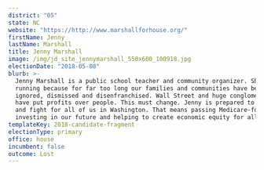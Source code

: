 ```yaml
---
district: "05"
state: NC
website: "https://http://www.marshallforhouse.org/"
firstName: Jenny
lastName: Marshall
title: Jenny Marshall
image: /img/jd_site_jennymarshall_550x600_100918.jpg
electionDate: "2018-05-08"
blurb: >-
  Jenny Marshall is a public school teacher and community organizer. She is
  running because for far too long our families and communities have been
  ignored, dismissed and disenfranchised. Wall Street and huge conglomerates
  have put profits over people. This must change. Jenny is prepared to step up
  and fight for all of us in Washington. That means passing Medicare-for-all,
  investing in our future and helping to create economic equity for all people.
templateKey: 2018-candidate-fragment
electionType: primary
office: house
incumbent: false
outcome: Lost
---
```

